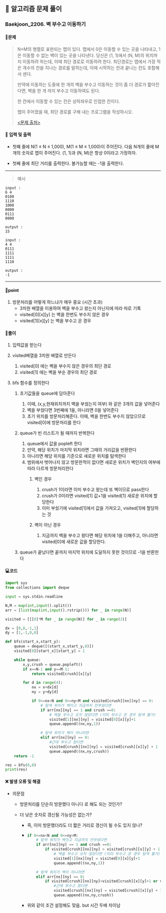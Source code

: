 ## 🐌 알고리즘 문제 풀이

### Baekjoon_2206. 벽 부수고 이동하기

#### 📒문제

> N×M의 행렬로 표현되는 맵이 있다. 맵에서 0은 이동할 수 있는 곳을 나타내고, 1은 이동할 수 없는 벽이 있는 곳을 나타낸다. 당신은 (1, 1)에서 (N, M)의 위치까지 이동하려 하는데, 이때 최단 경로로 이동하려 한다. 최단경로는 맵에서 가장 적은 개수의 칸을 지나는 경로를 말하는데, 이때 시작하는 칸과 끝나는 칸도 포함해서 센다.
>
> 만약에 이동하는 도중에 한 개의 벽을 부수고 이동하는 것이 좀 더 경로가 짧아진다면, 벽을 한 개 까지 부수고 이동하여도 된다.
>
> 한 칸에서 이동할 수 있는 칸은 상하좌우로 인접한 칸이다.
>
> 맵이 주어졌을 때, 최단 경로를 구해 내는 프로그램을 작성하시오.
>
> [<문제 출처>](https://www.acmicpc.net/problem/2206)



#### :pushpin: 입력 및 출력

- 첫째 줄에 N(1 ≤ N ≤ 1,000), M(1 ≤ M ≤ 1,000)이 주어진다. 다음 N개의 줄에 M개의 숫자로 맵이 주어진다. (1, 1)과 (N, M)은 항상 0이라고 가정하자.

- 첫째 줄에 최단 거리를 출력한다. 불가능할 때는 -1을 출력한다.



---

> 예시

```
input :
6 4
0100
1110
1000
0000
0111
0000

output :
15 

input :
4 4
0111
1111
1111
1110

output :
-1
```

----




#### 🚀point

1. 방문처리를 어떻게 하느냐가 매우 중요 (시간 초과)
   - 3차원 배열을 이용하여 벽을 부수고 왔는지 아닌지에 따라 따로 기록
   - visited[0]\[x][y] 는 벽을 한번도 부수지 않은 경우
   - visited[1]\[x][y] 는 벽을 부수고 온 경우



#### 🔎풀이

1. 입력값을 받는다

1. visited배열을 3차원 배열로 만든다

   1.  visited[0] 에는 벽을 부수지 않은 경우의 최단 경로
   1.  visited[1] 에는 벽을 부순 경우의 최단 경로

1. bfs 함수를 정의한다

   1. 초기값들을 queue에 담아준다

      1.  이때, (x,y,현재위치까지 벽을 부쉈는지 여부) 와 같은 3개의 값을 넣어준다
      1.  벽을 부쉈다면 3번째에 1을, 아니라면 0을 넣어준다
      1.  초기 위치를 방문처리해준다. 이때, 벽을 한번도 부수지 않았으므로 visited[0]에 방문처리를 한다

   1. queue가 빈 리스트가 될 때까지 반복한다

      1.  queue에서 값을 popleft 한다
      1.  만약, 해당 위치가 마지막 위치라면 그때의 거리값을 반환한다
      1.  아니라면 해당 위치를 기준으로 새로운 위치를 탐색한다
      1.  범위에서 벗어나지 않고 방문한적이 없다면 새로운 위치가 벽인지의 여부에 따라 다르게 방문처리한다
          1.  벽인 경우
              1.  crush가 1이라면 이미 부수고 왔는데 또 벽이므로 pass한다
              1.  crush가 0이라면 visited[1] 값+1을 visited[1] 새로운 위치에 할당한다
              1.  이미 부쉈기에 visited[1]에서 값을 가져오고, visited[1]에 할당하는 것

          1.  벽이 아닌 경우
              1.  지금까지 벽을 부수고 왔다면 해당 위치에 1을 더해주고, 아니라면 visited[0]에 새로운 값을 할당한다.

   1. queue가 끝났다면 끝까지 마지막 위치에 도달하지 못한 것이므로 -1을 반환한다

      


#### 💻코드

```python
import sys
from collections import deque

input = sys.stdin.readline

N,M = map(int,input().split())
arr = [list(map(int,input().rstrip())) for _ in range(N)]

visited = [[[0]*M for _ in range(N)] for _ in range(2)]

dx = [0,0,-1,1]
dy = [1,-1,0,0]

def bfs(start_x,start_y):
    queue = deque([(start_x,start_y,0)])
    visited[0][start_x][start_y] = 1

    while queue:
        x,y,crush = queue.popleft()
        if x==N-1 and y==M-1:
            return visited[crush][x][y]

        for d in range(4):
            nx = x+dx[d]
            ny = y+dy[d]

            if 0<=nx<N and 0<=ny<M and visited[crush][nx][ny] == 0:
                # 탐색 위치가 벽이고 지금까지 안부쉈다면
                if arr[nx][ny] == 1 and crush ==0:
                    # 벽을 부수고 오지 않았다면 (이미 부수고 온 경우 탐색 불가)
                    visited[1][nx][ny] = visited[0][x][y]+1
                    queue.append((nx,ny,1))

                # 탐색 위치가 벽이 아니라면
                elif arr[nx][ny] == 0:
                    #근데 부수고 왔다면
                    visited[crush][nx][ny] = visited[crush][x][y] + 1
                    queue.append((nx,ny,crush))
    return -1

res = bfs(0,0)
print(res)
```



#### ❌ 발생 오류 및 해결

- 의문점

  - 방문처리를 단순히 방문했다 아니다 로 해도 되는 것인가?

  - 더 낮은 숫자로 갱신될 가능성은 없는가?

    - 즉, 이미 방문했더라도 더 짧은 거리로 갱신이 될 수도 있지 않나?

    - ```python
      if 0<=nx<N and 0<=ny<M:
          # 탐색 위치가 벽이고 지금까지 안부쉈다면
          if arr[nx][ny] == 1 and crush ==0:
              if visited[crush][nx][ny] > visited[crush][x][y] + 1 or visited[crush][nx][ny] == 0:
                  # 벽을 부수고 오지 않았다면 (이미 부수고 온 경우 탐색 불가)
                  visited[1][nx][ny] = visited[0][x][y]+1
                  queue.append((nx,ny,1))
      
          # 탐색 위치가 벽이 아니라면
          elif arr[nx][ny] == 0:
              if visited[crush][nx][ny]>visited[crush][x][y]+1 or visited[crush][nx][ny]==0:
                  #근데 부수고 왔다면
                  visited[crush][nx][ny] = visited[crush][x][y] + 1
                  queue.append((nx,ny,crush))
      ```

    - 위와 같이 조건 설정해도 맞음. but 시간 두배 차이남
